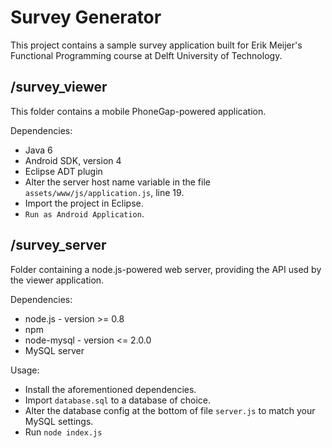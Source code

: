 Survey Generator
==============
This project contains a sample survey application built for Erik Meijer's Functional Programming course at Delft University of Technology.


/survey_viewer
------------
This folder contains a mobile PhoneGap-powered application.

Dependencies:
* Java 6
* Android SDK, version 4
* Eclipse ADT plugin
* Alter the server host name variable in the file `assets/www/js/application.js`, line 19.
* Import the project in Eclipse.
* `Run as Android Application`.

/survey_server
------------
Folder containing a node.js-powered web server, providing the API used by the viewer application.

Dependencies:
* node.js - version >= 0.8
* npm
* node-mysql - version <= 2.0.0
* MySQL server

Usage:
* Install the aforementioned dependencies.
* Import `database.sql` to a database of choice.
* Alter the database config at the bottom of file `server.js` to match your MySQL settings.
* Run `node index.js`

